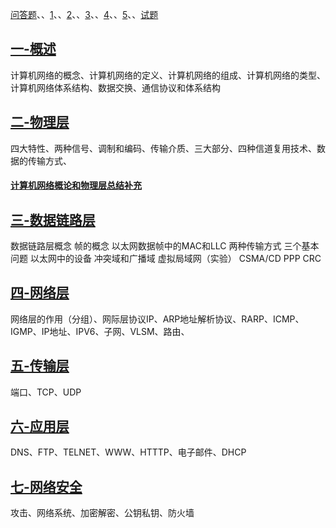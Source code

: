 [问答题](.//x/问答题.md)、、[1](.//x/1.md)、、[2](.//x/2.md)、、[3](.//x/3.md)、、[4](.//x/4.md)、、[5](.//x/5.md)、、[试题](.//x/试题.md)

[一-概述](.//x/一-概述.md)
-------

计算机网络的概念、计算机网络的定义、计算机网络的组成、计算机网络的类型、计算机网络体系结构、数据交换、通信协议和体系结构

## [二-物理层](.//x/二-物理层.md)

四大特性、两种信号、调制和编码、传输介质、三大部分、四种信道复用技术、数据的传输方式、

#### [计算机网络概论和物理层总结补充](.//x/计算机网络概论和物理层总结补充.md)

## [三-数据链路层](.//x/三-数据链路层.md)

数据链路层概念 帧的概念 以太网数据帧中的MAC和LLC 两种传输方式  三个基本问题   以太网中的设备  冲突域和广播域  虚拟局域网（实验）  CSMA/CD   PPP CRC

## [四-网络层](.//x/四-网络层.md)

网络层的作用（分组）、网际层协议IP、ARP地址解析协议、RARP、ICMP、IGMP、IP地址、IPV6、子网、VLSM、路由、

## [五-传输层](.//x/五-传输层.md)

端口、TCP、UDP

## [六-应用层](.//x/六-应用层.md)

DNS、FTP、TELNET、WWW、HTTTP、电子邮件、DHCP

## [七-网络安全](.//x/七-网络安全.md)

攻击、网络系统、加密解密、公钥私钥、防火墙

